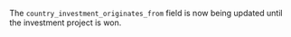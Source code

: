 The `country_investment_originates_from` field is now being updated until the investment project is won.

